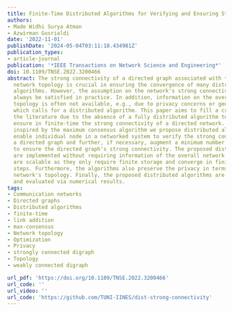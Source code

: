 ```yaml
---
title: Finite-Time Distributed Algorithms for Verifying and Ensuring Strong Connectivity of Directed Networks
authors:
- Made Widhi Surya Atman
- Azwirman Gusrialdi
date: '2022-11-01'
publishDate: '2024-05-04T03:11:18.434981Z'
publication_types:
- article-journal
publication: '*IEEE Transactions on Network Science and Engineering*'
doi: 10.1109/TNSE.2022.3200466
abstract: The strong connectivity of a directed graph associated with the communication
  network topology is crucial in ensuring the convergence of many distributed estimation/control/optimization
  algorithms. However, the assumption on the network's strong connectivity may not
  always be satisfied in practice. In addition, information on the overall network
  topology is often not available, e.g., due to privacy concerns or geographical constraints
  which calls for a distributed algorithm. This paper aims to fill a crucial gap in
  the literature due to the absence of a fully distributed algorithm to verify and
  ensure in finite-time the strong connectivity of a directed network. Specifically,
  inspired by the maximum consensus algorithm we propose distributed algorithms that
  enable individual node in a networked system to verify the strong connectivity of
  a directed graph and further, if necessary, augment a minimum number of new links
  to ensure the directed graph's strong connectivity. The proposed distributed algorithms
  are implemented without requiring information of the overall network topology and
  are scalable as they only require finite storage and converge in finite number of
  steps. Furthermore, the algorithms also preserve the privacy in terms of the overall
  network's topology. Finally, the proposed distributed algorithms are demonstrated
  and evaluated via numerical results.
tags:
- Communication networks
- Directed graphs
- Distributed algorithms
- finite-time
- link addition
- max-consensus
- Network topology
- Optimization
- Privacy
- strongly connected digraph
- Topology
- weakly connected digraph

url_pdf: 'https://doi.org/10.1109/TNSE.2022.3200466'
url_code: ''
url_video: ''
url_code: 'https://github.com/TUNI-IINES/dist-strong-connectivity'
---
```

